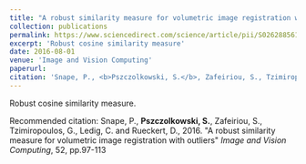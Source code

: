 ```yaml
---
title: "A robust similarity measure for volumetric image registration with outliers"
collection: publications
permalink: https://www.sciencedirect.com/science/article/pii/S0262885616300841
excerpt: 'Robust cosine similarity measure'
date: 2016-08-01
venue: 'Image and Vision Computing'
paperurl: 
citation: 'Snape, P., <b>Pszczolkowski, S.</b>, Zafeiriou, S., Tzimiropoulos, G., Ledig, C. and Rueckert, D., 2016. &quot;A robust similarity measure for volumetric image registration with outliers&quot; <i>Image and Vision Computing</i>, 52, pp.97-113'
---
```

Robust cosine similarity measure.

Recommended citation: Snape, P., <b>Pszczolkowski, S.</b>, Zafeiriou, S., Tzimiropoulos, G., Ledig, C. and Rueckert, D., 2016. "A robust similarity measure for volumetric image registration with outliers" <i>Image and Vision Computing</i>, 52, pp.97-113